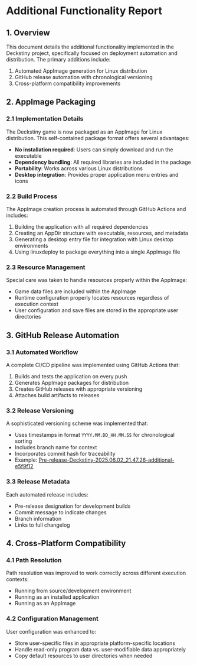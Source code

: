 # Additional Functionality Report

## 1. Overview

This document details the additional functionality implemented in the Deckstiny project, specifically focused on deployment automation and distribution. The primary additions include:

1. Automated AppImage generation for Linux distribution
2. GitHub release automation with chronological versioning
3. Cross-platform compatibility improvements

## 2. AppImage Packaging

### 2.1 Implementation Details

The Deckstiny game is now packaged as an AppImage for Linux distribution. This self-contained package format offers several advantages:

- **No installation required**: Users can simply download and run the executable
- **Dependency bundling**: All required libraries are included in the package
- **Portability**: Works across various Linux distributions
- **Desktop integration**: Provides proper application menu entries and icons

### 2.2 Build Process

The AppImage creation process is automated through GitHub Actions and includes:

1. Building the application with all required dependencies
2. Creating an AppDir structure with executable, resources, and metadata
3. Generating a desktop entry file for integration with Linux desktop environments
4. Using linuxdeploy to package everything into a single AppImage file

### 2.3 Resource Management

Special care was taken to handle resources properly within the AppImage:

- Game data files are included within the AppImage
- Runtime configuration properly locates resources regardless of execution context
- User configuration and save files are stored in the appropriate user directories

## 3. GitHub Release Automation

### 3.1 Automated Workflow

A complete CI/CD pipeline was implemented using GitHub Actions that:

1. Builds and tests the application on every push
2. Generates AppImage packages for distribution
3. Creates GitHub releases with appropriate versioning
4. Attaches build artifacts to releases

### 3.2 Release Versioning

A sophisticated versioning scheme was implemented that:

- Uses timestamps in format `YYYY.MM.DD_HH.MM.SS` for chronological sorting
- Includes branch name for context
- Incorporates commit hash for traceability
- Example: [Pre-release-Deckstiny-2025.06.02_21.47.26-additional-e5f9f12](https://github.com/anisimov-vs/LabWork2/releases/tag/Pre-release-Deckstiny-2025.06.02_21.47.26-additional-e5f9f12)

### 3.3 Release Metadata

Each automated release includes:

- Pre-release designation for development builds
- Commit message to indicate changes
- Branch information
- Links to full changelog

## 4. Cross-Platform Compatibility

### 4.1 Path Resolution

Path resolution was improved to work correctly across different execution contexts:

- Running from source/development environment
- Running as an installed application
- Running as an AppImage

### 4.2 Configuration Management

User configuration was enhanced to:

- Store user-specific files in appropriate platform-specific locations
- Handle read-only program data vs. user-modifiable data appropriately
- Copy default resources to user directories when needed
